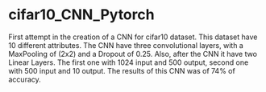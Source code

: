 # cifar10_CNN_Pytorch
First attempt in the creation of a CNN for cifar10 dataset. This dataset have 10 different attributes. The CNN have three convolutional layers, with a MaxPooling of (2x2) and a Dropout of 0.25. Also, after the CNN it have two Linear Layers. The first one with 1024 input and 500 output, second one with 500 input and 10 output.
The results of this CNN was of 74% of accuracy.
